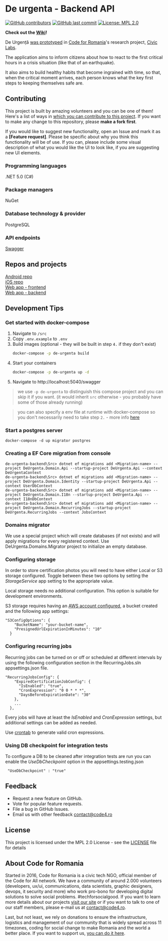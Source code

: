 # De urgenta - Backend API

[![GitHub contributors](https://img.shields.io/github/contributors/code4romania/de-urgenta-backend.svg?style=for-the-badge)](https://github.com/code4romania/de-urgenta-backend/graphs/contributors) [![GitHub last commit](https://img.shields.io/github/last-commit/code4romania/de-urgenta-backend.svg?style=for-the-badge)](https://github.com/code4romania/de-urgenta-backend/commits/master) [![License: MPL 2.0](https://img.shields.io/badge/license-MPL%202.0-brightgreen.svg?style=for-the-badge)](https://opensource.org/licenses/MPL-2.0)

**Check out the [Wiki](https://github.com/code4romania/de-urgenta-backend/wiki)!**

De Urgență [was prototyped](https://civiclabs.ro/ro/solutions/stay-together) in [Code for Romania](https://code4.ro/ro)'s research project, [Civic Labs](https://civiclabs.ro/ro).

The application aims to inform citizens about how to react to the first critical hours in a crisis situation (like that of an earthquake).

It also aims to build healthy habits that become ingrained with time, so that, when the critical moment arrives, each person knows what the key first steps to keeping themselves safe are. 

## Contributing

This project is built by amazing volunteers and you can be one of them! Here's a list of ways in [which you can contribute to this project](https://github.com/code4romania/.github/blob/master/CONTRIBUTING.md). If you want to make any change to this repository, please **make a fork first**.

If you would like to suggest new functionality, open an Issue and mark it as a __[Feature request]__. Please be specific about why you think this functionality will be of use. If you can, please include some visual description of what you would like the UI to look like, if you are suggesting new UI elements. 

### Programming languages

.NET 5.0 (C#)

### Package managers

NuGet

### Database technology & provider

PostgreSQL

### API endpoints

[Swagger](https://api.deurgenta.hostmysite.ro/swagger/index.html)

## Repos and projects

[Android repo](https://github.com/code4romania/de-urgenta-android)   
[iOS repo](https://github.com/code4romania/de-urgenta-ios)   
[Web app - frontend](https://github.com/code4romania/de-urgenta-client)   
[Web app - backend](https://github.com/code4romania/de-urgenta-backend)   

## Development Tips

### Get started with docker-compose
1. Navigate to `/src`
2. Copy `.env.example` to `.env`
3. Build images (optional - they will be built in step `4.` if they don't exist)
    ```bash
    docker-compose -p de-urgenta build
    ```
4. Start your containers
    ```bash
    docker-compose -p de-urgenta up -d
    ```
5. Navigate to http://localhost:5040/swagger

> we use `-p de-urgenta` to distinguish this compose project and you can skip it if you want. (it would inherit `src` otherwise - you probably have some of those already running)

> you can also specify a env file at runtime with docker-compose so you don't necessarily need to take step `2.` - more info [here](https://docs.docker.com/compose/environment-variables/#using-the---env-file--option)
### Start a postgres server
```
docker-compose -d up migrator postgres
```

### Creating a EF Core migration from console
```
de-urgenta-backend\Src> dotnet ef migrations add <Migration-name> --project DeUrgenta.Domain.Api --startup-project DeUrgenta.Api --context DeUrgentaContext
de-urgenta-backend\Src> dotnet ef migrations add <Migration-name> --project DeUrgenta.Domain.Identity --startup-project DeUrgenta.Api --context UserDbContext
de-urgenta-backend\Src> dotnet ef migrations add <Migration-name> --project DeUrgenta.Domain.I18n --startup-project DeUrgenta.Api --context I18nDbContext
de-urgenta-backend\Src> dotnet ef migrations add <Migration-name> --project DeUrgenta.Domain.RecurringJobs --startup-project DeUrgenta.RecurringJobs --context JobsContext
```

### Domains migrator
We use a special project which will create databases (if not exists) and will apply migrations for every registered context.
Use DeUrgenta.Domains.Migrator project to initialize an empty database.


### Configuring storage
In order to store certification photos you will need to have either Local or S3 storage configured. Toggle between these two options by setting the *StorageService* app setting to the appropriate value.

Local storage needs no additional configuration. This option is suitable for development environments.

S3 storage requires having an [AWS account configured](https://docs.aws.amazon.com/sdk-for-java/v1/developer-guide/setup-credentials.html), a bucket created and the following app settings:
```
"S3ConfigOptions": {
    "BucketName": "your-bucket-name",
    "PresignedUrlExpirationInMinutes": "10"
  }
```

### Configuring recurring jobs
Recurring jobs can be turned on or off or scheduled at different intervals by using the following configuration section in the RecurringJobs.sln appsettings.json file.
```
"RecurringJobsConfig": {
    "ExpiredCertificationJobConfig": {
      "IsEnabled": "true",
      "CronExpression": "0 0 * * *",
      "DaysBeforeExpirationDate": "30"
    },
    ...
  },
```
Every jobs will have at least the *IsEnabled* and *CronExpression* settings, but additional settings can be added as needed.

Use [crontab](https://crontab.guru/) to generate valid cron expressions.

### Using DB checkpoint for integration tests
To configure a DB to be cleaned after integration tests are run you can enable the *UseDbCheckpoint* option in the appsettings.testing.json
```
 "UseDbCheckpoint" : "true"
```

## Feedback

* Request a new feature on GitHub.
* Vote for popular feature requests.
* File a bug in GitHub Issues.
* Email us with other feedback contact@code4.ro

## License

This project is licensed under the MPL 2.0 License - see the [LICENSE](LICENSE) file for details

## About Code for Romania

Started in 2016, Code for Romania is a civic tech NGO, official member of the Code for All network. We have a community of around 2.000 volunteers (developers, ux/ui, communications, data scientists, graphic designers, devops, it security and more) who work pro-bono for developing digital solutions to solve social problems. #techforsocialgood. If you want to learn more details about our projects [visit our site](https://www.code4.ro/en/) or if you want to talk to one of our staff members, please e-mail us at contact@code4.ro.

Last, but not least, we rely on donations to ensure the infrastructure, logistics and management of our community that is widely spread across 11 timezones, coding for social change to make Romania and the world a better place. If you want to support us, [you can do it here](https://code4.ro/en/donate/).
